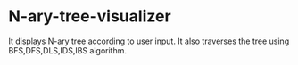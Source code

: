 # N-ary-tree-visualizer
It displays N-ary tree according to user input. It also traverses the tree using BFS,DFS,DLS,IDS,IBS algorithm.

